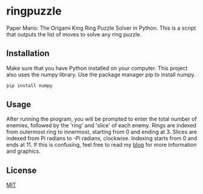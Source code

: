 # ringpuzzle

Paper Mario: The Origami King Ring Puzzle Solver in Python. This is a script that outputs the list of moves to solve any ring puzzle.

## Installation

Make sure that you have Python installed on your computer. This project also uses the numpy library. Use the package manager pip to install numpy.

```bash
pip install numpy
```
## Usage

After running the program, you will be prompted to enter the total number of enemies, followed by the 'ring' and 'slice' of each enemy. Rings are indexed from outermost ring to innermost, starting from 0 and ending at 3. Slices are indexed from Pi radians to -Pi radians, clockwise. Indexing starts from 0 and ends at 11. If this is confusing, feel free to read my [blog](https://www.medium.com/@richard_chung) for more information and graphics.

## License
[MIT](https://choosealicense.com/licenses/mit/)
